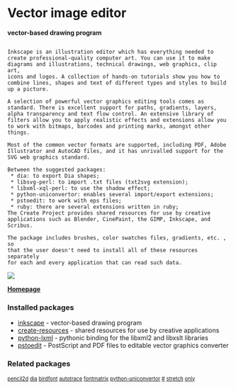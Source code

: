 # Vector image editor

__vector-based drawing program__

```

Inkscape is an illustration editor which has everything needed to
create professional-quality computer art. You can use it to make
diagrams and illustrations, technical drawings, web graphics, clip art,
icons and logos. A collection of hands-on tutorials show you how to
combine lines, shapes and text of different types and styles to build
up a picture.

A selection of powerful vector graphics editing tools comes as
standard. There is excellent support for paths, gradients, layers,
alpha transparency and text flow control. An extensive library of
filters allow you to apply realistic effects and extensions allow you
to work with bitmaps, barcodes and printing marks, amongst other things.

Most of the common vector formats are supported, including PDF, Adobe
Illustrator and AutoCAD files, and it has unrivalled support for the
SVG web graphics standard.

Between the suggested packages:
 * dia: to export Dia shapes;
 * libsvg-perl: to import .txt files (txt2svg extension);
 * libxml-xql-perl: to use the shadow effect;
 * python-uniconvertor: enables several import/export extensions;
 * pstoedit: to work with eps files;
 * ruby: there are several extensions written in ruby;
The Create Project provides shared resources for use by creative
applications such as Blender, CinePaint, the GIMP, Inkscape, and Scribus.

The package includes brushes, color swatches files, gradients, etc. , so
that the user doesn't need to install all of these resources separately
for each and every application that can read such data.

```

![](https://screenshots.debian.net/thumbnail/inkscape/)


 **[Homepage](https://inkscape.org)**

### Installed packages

* [inkscape](https://packages.debian.org/jessie/inkscape) - vector-based drawing program
* [create-resources](https://packages.debian.org/jessie/create-resources) - shared resources for use by creative applications
* [python-lxml](https://packages.debian.org/jessie/python-lxml) - pythonic binding for the libxml2 and libxslt libraries
* [pstoedit](https://packages.debian.org/jessie/pstoedit) - PostScript and PDF files to editable vector graphics converter

### Related packages

<sub> [pencil2d](https://packages.debian.org/jessie/pencil2d) [dia](https://packages.debian.org/jessie/dia) [birdfont](https://packages.debian.org/jessie/birdfont) [autotrace](https://packages.debian.org/jessie/autotrace) [fontmatrix](https://packages.debian.org/jessie/fontmatrix) [python-uniconvertor](https://packages.debian.org/jessie/python-uniconvertor) [#](https://packages.debian.org/jessie/#) [stretch](https://packages.debian.org/jessie/stretch) [only](https://packages.debian.org/jessie/only)  </sub>
